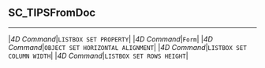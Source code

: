 ﻿## SC_TIPSFromDoc---|*4D Command*|`LISTBOX SET PROPERTY`||*4D Command*|`Form`||*4D Command*|`OBJECT SET HORIZONTAL ALIGNMENT`||*4D Command*|`LISTBOX SET COLUMN WIDTH`||*4D Command*|`LISTBOX SET ROWS HEIGHT`|